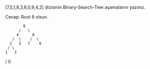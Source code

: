 [7,5,1,8,3,6,0,9,4,2] dizisinin Binary-Search-Tree aşamalarını yazınız.


Cevap:  Root 6 olsun.

            6
          /   \
         4      8
       /  \    /  \
      2   5   7    9
     / \
    1   3
   /
  0